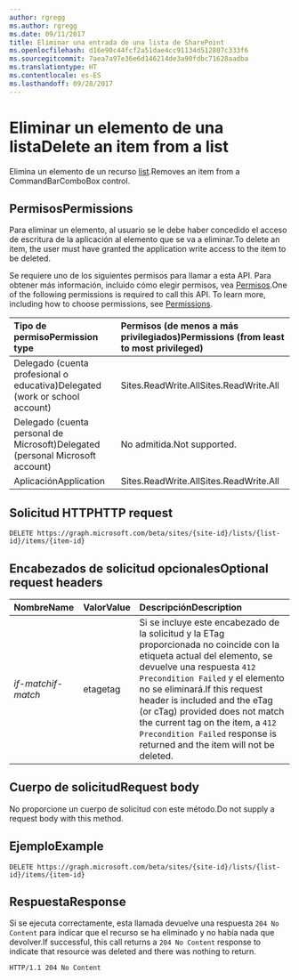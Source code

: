 ```yaml
---
author: rgregg
ms.author: rgregg
ms.date: 09/11/2017
title: Eliminar una entrada de una lista de SharePoint
ms.openlocfilehash: d16e90c44fcf2a51dae4cc91134d512807c333f6
ms.sourcegitcommit: 7aea7a97e36e6d146214de3a90fdbc71628aadba
ms.translationtype: HT
ms.contentlocale: es-ES
ms.lasthandoff: 09/28/2017
---
```

# <a name="delete-an-item-from-a-list"></a><span data-ttu-id="b99ac-102">Eliminar un elemento de una lista</span><span class="sxs-lookup"><span data-stu-id="b99ac-102">Delete an item from a list</span></span>

<span data-ttu-id="b99ac-103">Elimina un elemento de un recurso [list][].</span><span class="sxs-lookup"><span data-stu-id="b99ac-103">Removes an item from a CommandBarComboBox control.</span></span>

[list]: ../resources/list.md

## <a name="permissions"></a><span data-ttu-id="b99ac-105">Permisos</span><span class="sxs-lookup"><span data-stu-id="b99ac-105">Permissions</span></span>

<span data-ttu-id="b99ac-106">Para eliminar un elemento, al usuario se le debe haber concedido el acceso de escritura de la aplicación al elemento que se va a eliminar.</span><span class="sxs-lookup"><span data-stu-id="b99ac-106">To delete an item, the user must have granted the application write access to the item to be deleted.</span></span>

<span data-ttu-id="b99ac-p101">Se requiere uno de los siguientes permisos para llamar a esta API. Para obtener más información, incluido cómo elegir permisos, vea [Permisos](../../../concepts/permissions_reference.md).</span><span class="sxs-lookup"><span data-stu-id="b99ac-p101">One of the following permissions is required to call this API. To learn more, including how to choose permissions, see [Permissions](../../../concepts/permissions_reference.md).</span></span>

|<span data-ttu-id="b99ac-109">Tipo de permiso</span><span class="sxs-lookup"><span data-stu-id="b99ac-109">Permission type</span></span>      | <span data-ttu-id="b99ac-110">Permisos (de menos a más privilegiados)</span><span class="sxs-lookup"><span data-stu-id="b99ac-110">Permissions (from least to most privileged)</span></span>              |
|:--------------------|:---------------------------------------------------------|
|<span data-ttu-id="b99ac-111">Delegado (cuenta profesional o educativa)</span><span class="sxs-lookup"><span data-stu-id="b99ac-111">Delegated (work or school account)</span></span> | <span data-ttu-id="b99ac-112">Sites.ReadWrite.All</span><span class="sxs-lookup"><span data-stu-id="b99ac-112">Sites.ReadWrite.All</span></span>    |
|<span data-ttu-id="b99ac-113">Delegado (cuenta personal de Microsoft)</span><span class="sxs-lookup"><span data-stu-id="b99ac-113">Delegated (personal Microsoft account)</span></span> | <span data-ttu-id="b99ac-114">No admitida.</span><span class="sxs-lookup"><span data-stu-id="b99ac-114">Not supported.</span></span>    |
|<span data-ttu-id="b99ac-115">Aplicación</span><span class="sxs-lookup"><span data-stu-id="b99ac-115">Application</span></span> | <span data-ttu-id="b99ac-116">Sites.ReadWrite.All</span><span class="sxs-lookup"><span data-stu-id="b99ac-116">Sites.ReadWrite.All</span></span> |

## <a name="http-request"></a><span data-ttu-id="b99ac-117">Solicitud HTTP</span><span class="sxs-lookup"><span data-stu-id="b99ac-117">HTTP request</span></span>

<!-- { "blockType": "ignored" } -->

```http
DELETE https://graph.microsoft.com/beta/sites/{site-id}/lists/{list-id}/items/{item-id}
```

## <a name="optional-request-headers"></a><span data-ttu-id="b99ac-118">Encabezados de solicitud opcionales</span><span class="sxs-lookup"><span data-stu-id="b99ac-118">Optional request headers</span></span>

| <span data-ttu-id="b99ac-119">Nombre</span><span class="sxs-lookup"><span data-stu-id="b99ac-119">Name</span></span>       | <span data-ttu-id="b99ac-120">Valor</span><span class="sxs-lookup"><span data-stu-id="b99ac-120">Value</span></span> | <span data-ttu-id="b99ac-121">Descripción</span><span class="sxs-lookup"><span data-stu-id="b99ac-121">Description</span></span>
|:-----------|:------|:--------------------------------------------------------
| <span data-ttu-id="b99ac-122">_if-match_</span><span class="sxs-lookup"><span data-stu-id="b99ac-122">_if-match_</span></span> | <span data-ttu-id="b99ac-123">etag</span><span class="sxs-lookup"><span data-stu-id="b99ac-123">etag</span></span>  | <span data-ttu-id="b99ac-124">Si se incluye este encabezado de la solicitud y la ETag proporcionada no coincide con la etiqueta actual del elemento, se devuelve una respuesta `412 Precondition Failed` y el elemento no se eliminará.</span><span class="sxs-lookup"><span data-stu-id="b99ac-124">If this request header is included and the eTag (or cTag) provided does not match the current tag on the item, a `412 Precondition Failed` response is returned and the item will not be deleted.</span></span>

## <a name="request-body"></a><span data-ttu-id="b99ac-125">Cuerpo de solicitud</span><span class="sxs-lookup"><span data-stu-id="b99ac-125">Request body</span></span>

<span data-ttu-id="b99ac-126">No proporcione un cuerpo de solicitud con este método.</span><span class="sxs-lookup"><span data-stu-id="b99ac-126">Do not supply a request body with this method.</span></span>

## <a name="example"></a><span data-ttu-id="b99ac-127">Ejemplo</span><span class="sxs-lookup"><span data-stu-id="b99ac-127">Example</span></span>

<!-- { "blockType": "request", "name": "delete-item", "scopes": "files.readwrite" } -->

```http
DELETE https://graph.microsoft.com/beta/sites/{site-id}/lists/{list-id}/items/{item-id}
```

## <a name="response"></a><span data-ttu-id="b99ac-128">Respuesta</span><span class="sxs-lookup"><span data-stu-id="b99ac-128">Response</span></span>

<span data-ttu-id="b99ac-129">Si se ejecuta correctamente, esta llamada devuelve una respuesta `204 No Content` para indicar que el recurso se ha eliminado y no había nada que devolver.</span><span class="sxs-lookup"><span data-stu-id="b99ac-129">If successful, this call returns a `204 No Content` response to indicate that resource was deleted and there was nothing to return.</span></span>

<!-- { "blockType": "response" } -->

```http
HTTP/1.1 204 No Content
```

<!-- {
  "type": "#page.annotation",
  "description": "",
  "keywords": "",
  "section": "documentation",
  "tocPath": "ListItem/Delete"
} -->
